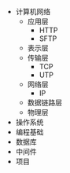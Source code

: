 - 计算机网络
  - 应用层
    - HTTP
    - SFTP
  - 表示层
  - 传输层
    - TCP
    - UTP
  - 网络层
    - IP
  - 数据链路层
  - 物理层
- 操作系统
- 编程基础
- 数据库
- 中间件
- 项目
